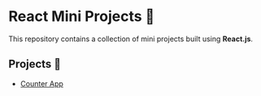 # React Mini Projects 🚀

This repository contains a collection of mini projects built using **React.js**.

## Projects 📂

- [Counter App](https://ankora.onrender.com)  
